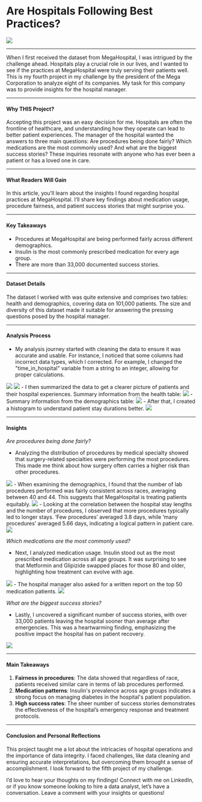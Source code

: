 # Are Hospitals Following Best Practices?
<img src="images/Hospital.png?raw=true"/>

---
When I first received the dataset from MegaHospital, I was intrigued by the challenge ahead. Hospitals play a crucial role in our lives, and I wanted to see if the practices at MegaHospital were truly serving their patients well. This is my fourth project in my challenge by the president of the Mega Corporation to analyze eight of its companies. My task for this company was to provide insights for the hospital manager.

---
#### Why THIS Project?
Accepting this project was an easy decision for me. Hospitals are often the frontline of healthcare, and understanding how they operate can lead to better patient experiences. The manager of the hospital wanted the answers to three main questions: Are procedures being done fairly? Which medications are the most commonly used? And what are the biggest success stories? These inquiries resonate with anyone who has ever been a patient or has a loved one in care.

---
#### What Readers Will Gain
In this article, you’ll learn about the insights I found regarding hospital practices at MegaHospital. I’ll share key findings about medication usage, procedure fairness, and patient success stories that might surprise you. 

---
#### Key Takeaways
- Procedures at MegaHospital are being performed fairly across different demographics.
- Insulin is the most commonly prescribed medication for every age group.
- There are more than 33,000 documented success stories.

---
#### Dataset Details
The dataset I worked with was quite extensive and comprises two tables: health and demographics, covering data on 101,000 patients. The size and diversity of this dataset made it suitable for answering the pressing questions posed by the hospital manager.

---
#### Analysis Process
- My analysis journey started with cleaning the data to ensure it was accurate and usable. For instance, I noticed that some columns had incorrect data types, which I corrected. For example, I changed the "time_in_hospital" variable from a string to an integer, allowing for proper calculations.
<img src="images/H1.jpg?raw=true"/>
<img src="images/H2.jpg?raw=true"/>
- I then summarized the data to get a clearer picture of patients and their hospital experiences. Summary information from the health table:
<img src="images/H3.jpg?raw=true"/>
- Summary information from the demographics table:
<img src="images/H4.jpg?raw=true"/>
- After that, I created a histogram to understand patient stay durations better.
<img src="images/H5.jpg?raw=true"/>

---
#### Insights
*Are procedures being done fairly?*
-	Analyzing the distribution of procedures by medical specialty showed that surgery-related specialties were performing the most procedures. This made me think about how surgery often carries a higher risk than other procedures.
<img src="images/H6.jpg?raw=true"/>
-	When examining the demographics, I found that the number of lab procedures performed was fairly consistent across races, averaging between 40 and 44. This suggests that MegaHospital is treating patients equitably. 
<img src="images/H7.jpg?raw=true"/>
-	Looking at the correlation between the hospital stay lengths and the number of procedures, I observed that more procedures typically led to longer stays. ‘Few procedures’ averaged 3.8 days, while ‘many procedures’ averaged 5.66 days, indicating a logical pattern in patient care.
<img src="images/H8.jpg?raw=true"/>

*Which medications are the most commonly used?*
-	Next, I analyzed medication usage. Insulin stood out as the most prescribed medication across all age groups. It was surprising to see that Metformin and Glipizide swapped places for those 80 and older, highlighting how treatment can evolve with age.
<img src="images/H9.jpg?raw=true"/>
-	The hospital manager also asked for a written report on the top 50 medication patients.
<img src="images/H10.jpg?raw=true"/>

*What are the biggest success stories?*
-	Lastly, I uncovered a significant number of success stories, with over 33,000 patients leaving the hospital sooner than average after emergencies. This was a heartwarming finding, emphasizing the positive impact the hospital has on patient recovery.
<img src="images/H11.jpg?raw=true"/>

---
#### Main Takeaways
1. **Fairness in procedures**: The data showed that regardless of race, patients received similar care in terms of lab procedures performed.
2. **Medication patterns**: Insulin's prevalence across age groups indicates a strong focus on managing diabetes in the hospital's patient population.
3. **High success rates**: The sheer number of success stories demonstrates the effectiveness of the hospital’s emergency response and treatment protocols.

---
#### Conclusion and Personal Reflections
This project taught me a lot about the intricacies of hospital operations and the importance of data integrity. I faced challenges, like data cleaning and ensuring accurate interpretations, but overcoming them brought a sense of accomplishment. I look forward to the fifth project of my challenge.

I’d love to hear your thoughts on my findings! Connect with me on LinkedIn, or if you know someone looking to hire a data analyst, let’s have a conversation. Leave a comment with your insights or questions!
